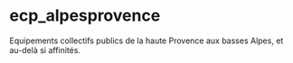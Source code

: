 # ecp_alpesprovence
Equipements collectifs publics de la haute Provence aux basses Alpes, et au-delà si affinités.

